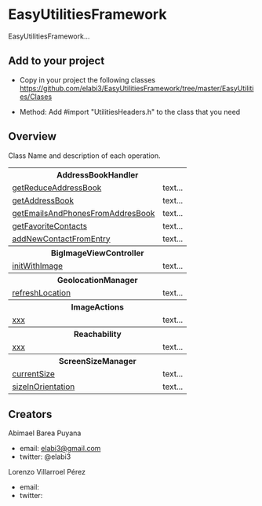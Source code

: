 EasyUtilitiesFramework
======================

EasyUtilitiesFramework...

<h2>Add to your project</h2>

 - Copy in your project the following classes
https://github.com/elabi3/EasyUtilitiesFramework/tree/master/EasyUtilities/Clases
 
 - Method:
   Add #import "UtilitiesHeaders.h" to the class that you need

<h2>Overview</h2>

Class Name and description of each operation.

<table>
	<tbody>
		<tr>
			<th colspan="2">AddressBookHandler</th>
		</tr>
		<tr>
			<td><a href="https://github.com/elabi3/EasyUtilitiesFramework/blob/master/EasyUtilities/Clases/AddressBookHandler.m">getReduceAddressBook</a></td>
    			<td>text...</td>
  		</tr>
  			<tr>
			<td><a href="https://github.com/elabi3/EasyUtilitiesFramework/blob/master/EasyUtilities/Clases/AddressBookHandler.m">getAddressBook</a></td>
    			<td>text...</td>
  		</tr>
  			<tr>
			<td><a href="https://github.com/elabi3/EasyUtilitiesFramework/blob/master/EasyUtilities/Clases/AddressBookHandler.m">getEmailsAndPhonesFromAddresBook</a></td>
    			<td>text...</td>
  		</tr>
		</tr>
  			<tr>
			<td><a href="https://github.com/elabi3/EasyUtilitiesFramework/blob/master/EasyUtilities/Clases/AddressBookHandler.m">getFavoriteContacts</a></td>
    			<td>text...</td>
  		</tr>
		</tr>
  			<tr>
			<td><a href="https://github.com/elabi3/EasyUtilitiesFramework/blob/master/EasyUtilities/Clases/AddressBookHandler.m">addNewContactFromEntry</a></td>
    			<td>text...</td>
  		</tr>
  		<tr>
			<th colspan="2">BigImageViewController</th>
		</tr>
		<tr>
			<td><a href="https://github.com/elabi3/EasyUtilitiesFramework/blob/master/EasyUtilities/Clases/GeolocationManager.m">initWithImage</a></td>
    			<td>text...</td>
  		</tr>
		<tr>
			<th colspan="2">GeolocationManager</th>
		</tr>
		<tr>
			<td><a href="https://github.com/elabi3/EasyUtilitiesFramework/blob/master/EasyUtilities/Clases/GeolocationManager.m">refreshLocation</a></td>
    			<td>text...</td>
  		</tr>
  		<tr>
			<th colspan="2">ImageActions</th>
		</tr>
		<tr>
			<td><a href="https://github.com/elabi3/EasyUtilitiesFramework/blob/master/EasyUtilities/Clases/GeolocationManager.m">xxx</a></td>
    			<td>text...</td>
  		</tr>
  		<tr>
			<th colspan="2">Reachability</th>
		</tr>
		<tr>
			<td><a href="https://github.com/elabi3/EasyUtilitiesFramework/blob/master/EasyUtilities/Clases/GeolocationManager.m">xxx</a></td>
    			<td>text...</td>
  		</tr>
  		<tr>
			<th colspan="2">ScreenSizeManager</th>
		</tr>
		<tr>
			<td><a href="https://github.com/elabi3/EasyUtilitiesFramework/blob/master/EasyUtilities/Clases/GeolocationManager.m">currentSize</a></td>
    			<td>text...</td>
  		</tr>
  		<tr>
			<td><a href="https://github.com/elabi3/EasyUtilitiesFramework/blob/master/EasyUtilities/Clases/GeolocationManager.m">sizeInOrientation</a></td>
    			<td>text...</td>
  		</tr>
	</tbody>
</table>


<h2>Creators</h2>

Abimael Barea Puyana 
 - email: elabi3@gmail.com
 - twitter: @elabi3

Lorenzo Villarroel Pérez
 - email:
 - twitter: 
